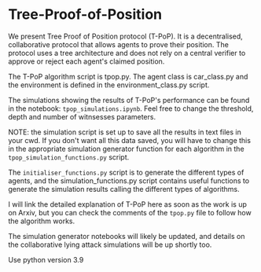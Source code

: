 # Tree-Proof-of-Position

We present Tree Proof of Position protocol (T-PoP). It is a decentralised, collaborative protocol that allows agents to prove their position. The protocol uses a tree architecture and does not rely on a central verifier to approve or reject each agent's claimed position.

The T-PoP algorithm script is tpop.py. The agent class is car_class.py and the environment is defined in the environment_class.py script.

The simulations showing the results of T-PoP's performance can be found in the notebook: `tpop_simulations.ipynb`. Feel free to change the threshold, depth and number of witnsesses parameters.


NOTE: the simulation script is set up to save all the results in text files in your cwd. If you don't want all this data saved, you will have to change this in the appropriate simulation generator function for each algorithm in the `tpop_simulation_functions.py` script.

The `initialiser_functions.py` script is to generate the different types of agents, and the simulation_functions.py script contains useful functions to generate the simulation results calling the different types of algorithms.

I will link the detailed explanation of T-PoP here as soon as the work is up on Arxiv, but you can check the comments of the `tpop.py` file to follow how the algorithm works.

The simulation generator notebooks will likely be updated, and details on the collaborative lying attack simulations will be up shortly too. 

Use python version 3.9
